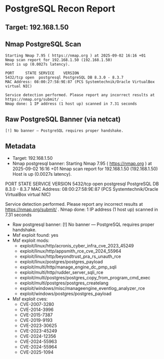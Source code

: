 # PostgreSQL Recon Report
## Target: 192.168.1.50

## Nmap PostgreSQL Scan
```
Starting Nmap 7.95 ( https://nmap.org ) at 2025-09-02 16:16 +01
Nmap scan report for 192.168.1.50 (192.168.1.50)
Host is up (0.0027s latency).

PORT     STATE SERVICE    VERSION
5432/tcp open  postgresql PostgreSQL DB 8.3.0 - 8.3.7
MAC Address: 08:00:27:58:9E:87 (PCS Systemtechnik/Oracle VirtualBox virtual NIC)

Service detection performed. Please report any incorrect results at https://nmap.org/submit/ .
Nmap done: 1 IP address (1 host up) scanned in 7.31 seconds
```

## Raw PostgreSQL Banner (via netcat)
```
[!] No banner — PostgreSQL requires proper handshake.
```

## Metadata
- Target: 192.168.1.50
- Nmap postgresql banner: Starting Nmap 7.95 ( https://nmap.org ) at 2025-09-02 16:16 +01
Nmap scan report for 192.168.1.50 (192.168.1.50)
Host is up (0.0027s latency).

PORT     STATE SERVICE    VERSION
5432/tcp open  postgresql PostgreSQL DB 8.3.0 - 8.3.7
MAC Address: 08:00:27:58:9E:87 (PCS Systemtechnik/Oracle VirtualBox virtual NIC)

Service detection performed. Please report any incorrect results at https://nmap.org/submit/ .
Nmap done: 1 IP address (1 host up) scanned in 7.31 seconds
- Raw postgresql banner: [!] No banner — PostgreSQL requires proper handshake.
- Msf exploit found: yes
- Msf exploit mods:
  - exploit/linux/http/acronis_cyber_infra_cve_2023_45249
  - exploit/linux/http/appsmith_rce_cve_2024_55964
  - exploit/linux/http/beyondtrust_pra_rs_unauth_rce
  - exploit/linux/postgres/postgres_payload
  - exploit/multi/http/manage_engine_dc_pmp_sqli
  - exploit/multi/http/rudder_server_sqli_rce
  - exploit/multi/postgres/postgres_copy_from_program_cmd_exec
  - exploit/multi/postgres/postgres_createlang
  - exploit/windows/misc/manageengine_eventlog_analyzer_rce
  - exploit/windows/postgres/postgres_payload
- Msf exploit cves:
  - CVE-2007-3280
  - CVE-2014-3996
  - CVE-2015-7387
  - CVE-2019-9193
  - CVE-2023-30625
  - CVE-2023-45249
  - CVE-2024-12356
  - CVE-2024-55963
  - CVE-2024-55964
  - CVE-2025-1094
